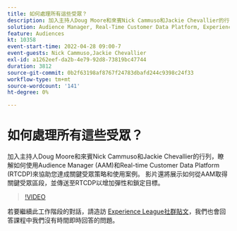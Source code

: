 ```yaml
---
title: 如何處理所有這些受眾？
description: 加入主持人Doug Moore和來賓Nick Cammuso和Jackie Chevallier的行列，一同瞭解如何使用Audience Manager (AAM)和Real-time Customer Data Platform ... （說明應該介於60到160個字元之間）
solution: Audience Manager, Real-Time Customer Data Platform, Experience Platform
feature: Audiences
kt: 10358
event-start-time: 2022-04-28 09:00-7
event-guests: Nick Cammuso,Jackie Chevallier
exl-id: a1262eef-da2b-4e79-92d8-73819bc47744
duration: 3812
source-git-commit: 0b2f63198af8767f24783dbafd244c9398c24f33
workflow-type: tm+mt
source-wordcount: '141'
ht-degree: 0%

---
```


# 如何處理所有這些受眾？

加入主持人Doug Moore和來賓Nick Cammuso和Jackie Chevallier的行列，瞭解如何使用Audience Manager (AAM)和Real-time Customer Data Platform (RTCDP)來協助您達成關鍵受眾策略和使用案例。 影片還將展示如何從AAM取得關鍵受眾區段，並傳送至RTCDP以增加彈性和鎖定目標。

>[!VIDEO](https://video.tv.adobe.com/v/342611/?quality=12&learn=on)

若要繼續此工作階段的對話，請造訪 [Experience League社群貼文](https://experienceleaguecommunities.adobe.com/t5/adobe-audience-manager/experience-league-live-post-session-discussion-how-do-i-handle/m-p/450340#M419)，我們也會回答課程中我們沒有時間即時回答的問題。

